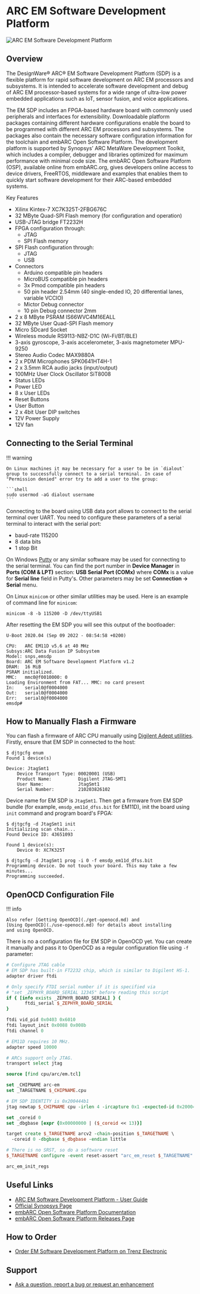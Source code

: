 # ARC EM Software Development Platform

![ARC EM Software Development Platform](images/board-emsdp.jpg)

## Overview

The DesignWare® ARC® EM Software Development Platform (SDP) is a flexible
platform for rapid software development on ARC EM processors and subsystems.
It is intended to accelerate software development and debug of ARC EM
processor-based systems for a wide range of ultra-low power embedded
applications such as IoT, sensor fusion, and voice applications.

The EM SDP includes an FPGA-based hardware board with commonly used peripherals
and interfaces for extensibility. Downloadable platform packages containing
different hardware configurations enable the board to be programmed with
different ARC EM processors and subsystems. The packages also contain the
necessary software configuration information for the toolchain and embARC Open
Software Platform. The development platform is supported by Synopsys’
ARC MetaWare Development Toolkit, which includes a compiler, debugger and
libraries optimized for maximum performance with minimal code size. The embARC
Open Software Platform (OSP), available online from embARC.org, gives
developers online access to device drivers, FreeRTOS, middleware and examples
that enables them to quickly start software development for their ARC-based
embedded systems.

Key Features

* Xilinx Kintex-7 XC7K325T-2FBG676C
* 32 MByte Quad-SPI Flash memory (for configuration and operation)
* USB-JTAG bridge FT2232H
* FPGA configuration through:
    * JTAG
    * SPI Flash memory
* SPI Flash configuration through:
    * JTAG
    * USB
* Connectors
    * Arduino compatible pin headers
    * MicroBUS compatible pin headers
    * 3x Pmod compatible pin headers
    * 50 pin header 2.54mm (40 single-ended IO, 20 differential lanes, variable VCCIO)
    * Mictor Debug connector
    * 10 pin Debug connector 2mm
* 2 x 8 MByte PSRAM IS66WVC4M16EALL
* 32 MByte User Quad-SPI Flash memory
* Micro SDcard Socket
* Wireless module RS9113-NBZ-D1C (Wi-Fi/BT/BLE)
* 3-axis gyroscope, 3-axis accelerometer, 3-axis magnetometer MPU-9250
* Stereo Audio Codec MAX9880A
* 2 x PDM Microphones SPK0641HT4H-1
* 2 x 3.5mm RCA audio jacks (input/output)
* 100MHz User Clock Oscillator SiT8008
* Status LEDs
* Power LED
* 8 x User LEDs
* Reset Buttons
* User Button
* 2 x 4bit User DIP switches
* 12V Power Supply
* 12V fan

## Connecting to the Serial Terminal

!!! warning

    On Linux machines it may be necessary for a user to be in `dialout`
    group to successfully connect to a serial terminal. In case of
    "Permission denied" error try to add a user to the group:

    ```shell
    sudo usermod -aG dialout username
    ```

Connecting to the board using USB data port allows to connect to the serial
terminal over UART. You need to configure these parameters of a serial
terminal to interact with the serial port:

* baud-rate 115200
* 8 data bits
* 1 stop Bit

On Windows [Putty](https://www.putty.org/) or any similar software may be used for connecting
to the serial terminal. You can find the port number in **Device Manager** in
**Ports (COM & LPT)** section: **USB Serial Port (COMx)** where **COMx** is
a value for **Serial line** field in Putty's. Other parameters may be set
**Connection → Serial** menu.

On Linux `minicom` or other similar utilities may be used. Here is an example
of command line for `minicom`:

```shell
minicom -8 -b 115200 -D /dev/ttyUSB1
```

After resetting the EM SDP you will see this output of the bootloader:

```text
U-Boot 2020.04 (Sep 09 2022 - 08:54:58 +0200)

CPU:   ARC EM11D v5.6 at 40 MHz
Subsys:ARC Data Fusion IP Subsystem
Model: snps,emsdp
Board: ARC EM Software Development Platform v1.2
DRAM:  16 MiB
PSRAM initialized.
MMC:   mmc0@f0010000: 0
Loading Environment from FAT... MMC: no card present
In:    serial0@f0004000
Out:   serial0@f0004000
Err:   serial0@f0004000
emsdp#
```

## How to Manually Flash a Firmware

You can flash a firmware of ARC CPU manually using [Digilent Adept utilities](./digilent.md).
Firstly, ensure that EM SDP in connected to the host:

```text
$ djtgcfg enum
Found 1 device(s)

Device: JtagSmt1
    Device Transport Type: 00020001 (USB)
    Product Name:          Digilent JTAG-SMT1
    User Name:             JtagSmt1
    Serial Number:         210203826102
```

Device name for EM SDP is `JtagSmt1`. Then get a firmware from EM SDP bundle
(for example, `emsdp_em11d_dfss.bit` for EM11D), init the board using
`init` command and program board's FPGA:

```text
$ djtgcfg -d JtagSmt1 init
Initializing scan chain...
Found Device ID: 43651093

Found 1 device(s):
    Device 0: XC7K325T

$ djtgcfg -d JtagSmt1 prog -i 0 -f emsdp_em11d_dfss.bit
Programming device. Do not touch your board. This may take a few minutes...
Programming succeeded.
```

## OpenOCD Configuration File

!!! info

    Also refer [Getting OpenOCD](./get-openocd.md) and 
    [Using OpenOCD](./use-openocd.md) for details about installing
    and using OpenOCD.

There is no a configuration file for EM SDP in OpenOCD yet. You can create it
manually and pass it to OpenOCD as a regular configuration file using `-f`
parameter:

```tcl
# Configure JTAG cable
# EM SDP has built-in FT2232 chip, which is similar to Digilent HS-1.
adapter driver ftdi

# Only specify FTDI serial number if it is specified via
# "set _ZEPHYR_BOARD_SERIAL 12345" before reading this script
if { [info exists _ZEPHYR_BOARD_SERIAL] } {
       ftdi_serial $_ZEPHYR_BOARD_SERIAL
}

ftdi vid_pid 0x0403 0x6010
ftdi layout_init 0x0088 0x008b
ftdi channel 0

# EM11D requires 10 MHz.
adapter speed 10000

# ARCs support only JTAG.
transport select jtag

source [find cpu/arc/em.tcl]

set _CHIPNAME arc-em
set _TARGETNAME $_CHIPNAME.cpu

# EM SDP IDENTITY is 0x200444b1
jtag newtap $_CHIPNAME cpu -irlen 4 -ircapture 0x1 -expected-id 0x200044b1

set _coreid 0
set _dbgbase [expr {0x00000000 | ($_coreid << 13)}]

target create $_TARGETNAME arcv2 -chain-position $_TARGETNAME \
  -coreid 0 -dbgbase $_dbgbase -endian little

# There is no SRST, so do a software reset
$_TARGETNAME configure -event reset-assert "arc_em_reset $_TARGETNAME"

arc_em_init_regs
```

## Useful Links

* [ARC EM Software Development Platform - User Guide](files/ARC_EM_SDP_User_Guide.pdf)
* [Official Synopsys Page](https://www.synopsys.com/dw/ipdir.php?ds=arc-em-software-development-platform)
* [embARC Open Software Platform Documentation](https://foss-for-synopsys-dwc-arc-processors.github.io/embarc_osp)
* [embARC Open Software Platform Releases Page](https://github.com/foss-for-synopsys-dwc-arc-processors/embarc_osp/releases)

## How to Order

* [Order EM Software Development Platform on Trenz Electronic](https://shop.trenz-electronic.de/en/Products/Synopsys/)

## Support

* [Ask a question, report a bug or request an enhancement](https://github.com/foss-for-synopsys-dwc-arc-processors/ARC-Development-Systems-Forum/wiki/Reporting-a-bug)
